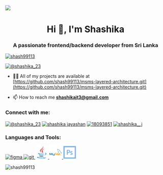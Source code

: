 <img src="[https://www.vectorstock.com/royalty-free-vector/isometric-programmer-coding-new-project-web-vector-22688748](https://cdn.vectorstock.com/i/1000x1000/76/29/guy-working-at-pc-vector-27627629.webp)">
<h1 align="center">Hi 👋, I'm Shashika</h1>
<h3 align="center">A passionate frontend/backend developer from Sri Lanka</h3>

<p align="left"> <a href="https://github.com/ryo-ma/github-profile-trophy"><img src="https://github-profile-trophy.vercel.app/?username=shash99113" alt="shash99113" /></a> </p>

<p align="left"> <a href="https://twitter.com/@shashika_23" target="blank"><img src="https://img.shields.io/twitter/follow/@shashika_23?logo=twitter&style=for-the-badge" alt="@shashika_23" /></a> </p>

- 👨‍💻 All of my projects are available at [https://github.com/shash99113/msms-layered-architecture.git](https://github.com/shash99113/msms-layered-architecture.git)

- 📫 How to reach me **shashikajt3@gmail.com**

<h3 align="left">Connect with me:</h3>
<p align="left">
<a href="https://twitter.com/@shashika_23" target="blank"><img align="center" src="https://raw.githubusercontent.com/rahuldkjain/github-profile-readme-generator/master/src/images/icons/Social/twitter.svg" alt="@shashika_23" height="30" width="40" /></a>
<a href="https://linkedin.com/in/shashika jayashan" target="blank"><img align="center" src="https://raw.githubusercontent.com/rahuldkjain/github-profile-readme-generator/master/src/images/icons/Social/linked-in-alt.svg" alt="shashika jayashan" height="30" width="40" /></a>
<a href="https://stackoverflow.com/users/18093851" target="blank"><img align="center" src="https://raw.githubusercontent.com/rahuldkjain/github-profile-readme-generator/master/src/images/icons/Social/stack-overflow.svg" alt="18093851" height="30" width="40" /></a>
<a href="https://instagram.com/shashika__j" target="blank"><img align="center" src="https://raw.githubusercontent.com/rahuldkjain/github-profile-readme-generator/master/src/images/icons/Social/instagram.svg" alt="shashika__j" height="30" width="40" /></a>
</p>

<h3 align="left">Languages and Tools:</h3>
<p align="left"> <a href="https://www.figma.com/" target="_blank" rel="noreferrer"> <img src="https://www.vectorlogo.zone/logos/figma/figma-icon.svg" alt="figma" width="40" height="40"/> </a> <a href="https://git-scm.com/" target="_blank" rel="noreferrer"> <img src="https://www.vectorlogo.zone/logos/git-scm/git-scm-icon.svg" alt="git" width="40" height="40"/> </a> <a href="https://www.java.com" target="_blank" rel="noreferrer"> <img src="https://raw.githubusercontent.com/devicons/devicon/master/icons/java/java-original.svg" alt="java" width="40" height="40"/> </a> <a href="https://www.mysql.com/" target="_blank" rel="noreferrer"> <img src="https://raw.githubusercontent.com/devicons/devicon/master/icons/mysql/mysql-original-wordmark.svg" alt="mysql" width="40" height="40"/> </a> <a href="https://www.photoshop.com/en" target="_blank" rel="noreferrer"> <img src="https://raw.githubusercontent.com/devicons/devicon/master/icons/photoshop/photoshop-line.svg" alt="photoshop" width="40" height="40"/> </a> </p>

<p><img align="center" src="https://github-readme-stats.vercel.app/api/top-langs?username=shash99113&show_icons=true&locale=en&layout=compact" alt="shash99113" /></p>
